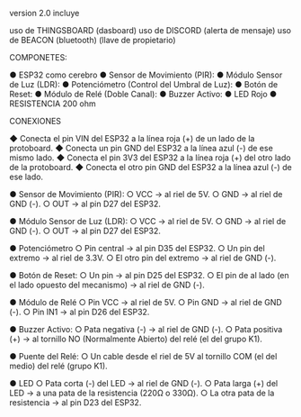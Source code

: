version 2.0 incluye

uso de THINGSBOARD (dasboard)
uso de DISCORD     (alerta de mensaje)
uso de BEACON (bluetooth)     (llave de propietario)

COMPONETES:

●	ESP32 como cerebro
●	Sensor de Movimiento (PIR):
●	Módulo Sensor de Luz (LDR):
●	Potenciómetro (Control del Umbral de Luz):
●	Botón de Reset:
●	Módulo de Relé (Doble Canal):
●	Buzzer Activo:
●	LED Rojo
●	RESISTENCIA 200 ohm

CONEXIONES

◆	Conecta el pin VIN del ESP32 a la línea roja (+) de un lado de la protoboard.
◆	Conecta un pin GND del ESP32 a la línea azul (-) de ese mismo lado.
◆	Conecta el pin 3V3 del ESP32 a la línea roja (+) del otro lado de la protoboard.
◆	Conecta el otro pin GND del ESP32 a la línea azul (-) de ese lado.

●	Sensor de Movimiento (PIR):
○	VCC -> al riel de 5V.
○	GND -> al riel de GND (-).
○	OUT -> al pin D27 del ESP32.

●	Módulo Sensor de Luz (LDR):
○	VCC -> al riel de 5V.
○	GND -> al riel de GND (-).
○	OUT -> al pin D27 del ESP32.

●	Potenciómetro
○	Pin central -> al pin D35 del ESP32.
○	Un pin del extremo -> al riel de 3.3V.
○	El otro pin del extremo -> al riel de GND (-).

●	Botón de Reset:
○	Un pin -> al pin D25 del ESP32.
○	El pin de al lado (en el lado opuesto del mecanismo) -> al riel de GND (-).

●	Módulo de Relé 
○	Pin VCC -> al riel de 5V.
○	Pin GND -> al riel de GND (-).
○	Pin IN1 -> al pin D26 del ESP32.

●	Buzzer Activo:
○	Pata negativa (-) -> al riel de GND (-).
○	Pata positiva (+) -> al tornillo NO (Normalmente Abierto) del relé (el del grupo K1).

●	Puente del Relé:
○	Un cable desde el riel de 5V al tornillo COM (el del medio) del relé (grupo K1).

●	LED 
○	Pata corta (-) del LED -> al riel de GND (-).
○	Pata larga (+) del LED -> a una pata de la resistencia (220Ω o 330Ω).
○	La otra pata de la resistencia -> al pin D23 del ESP32.







